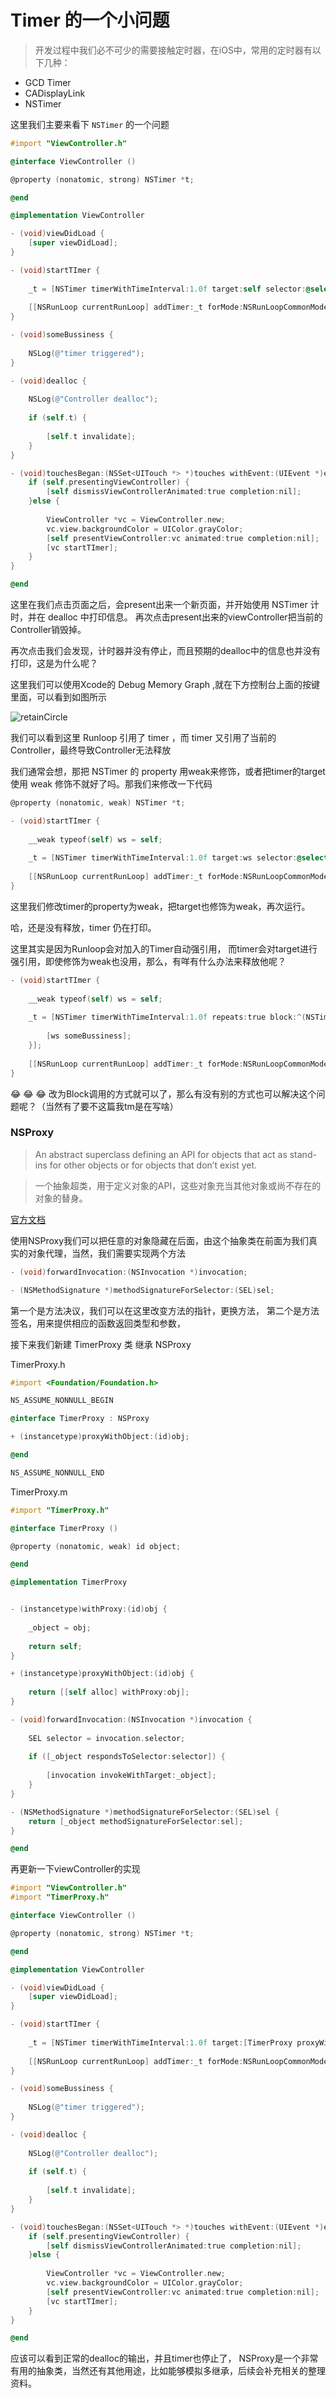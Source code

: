 # Timer 的一个小问题

> 开发过程中我们必不可少的需要接触定时器，在iOS中，常用的定时器有以下几种：

- GCD Timer
- CADisplayLink
- NSTimer

这里我们主要来看下 `NSTimer` 的一个问题

```objectivec
#import "ViewController.h"

@interface ViewController ()

@property (nonatomic, strong) NSTimer *t;

@end

@implementation ViewController

- (void)viewDidLoad {
    [super viewDidLoad];
}

- (void)startTImer {
    
    _t = [NSTimer timerWithTimeInterval:1.0f target:self selector:@selector(someBussiness) userInfo:nil repeats:true];
    
    [[NSRunLoop currentRunLoop] addTimer:_t forMode:NSRunLoopCommonModes];
}

- (void)someBussiness {
    
    NSLog(@"timer triggered");
}

- (void)dealloc {
    
    NSLog(@"Controller dealloc");
    
    if (self.t) {
        
        [self.t invalidate];
    }
}

- (void)touchesBegan:(NSSet<UITouch *> *)touches withEvent:(UIEvent *)event {
    if (self.presentingViewController) {
        [self dismissViewControllerAnimated:true completion:nil];
    }else {
        
        ViewController *vc = ViewController.new;
        vc.view.backgroundColor = UIColor.grayColor;
        [self presentViewController:vc animated:true completion:nil];
        [vc startTImer];
    }
}

@end
```

这里在我们点击页面之后，会present出来一个新页面，并开始使用 NSTimer 计时，并在 dealloc 中打印信息。
再次点击present出来的viewController把当前的Controller销毁掉。

再次点击我们会发现，计时器并没有停止，而且预期的dealloc中的信息也并没有打印，这是为什么呢？

这里我们可以使用Xcode的 Debug Memory Graph ,就在下方控制台上面的按键里面，可以看到如图所示

![retainCircle](https://github.com/FelixScat/Pub/blob/master/image/retainCircle.png?raw=true)

我们可以看到这里 Runloop 引用了 timer ，而 timer 又引用了当前的Controller，最终导致Controller无法释放

我们通常会想，那把 NSTimer 的 property 用weak来修饰，或者把timer的target使用 weak 修饰不就好了吗。那我们来修改一下代码

```objectivec
@property (nonatomic, weak) NSTimer *t;

- (void)startTImer {
    
    __weak typeof(self) ws = self;
    
    _t = [NSTimer timerWithTimeInterval:1.0f target:ws selector:@selector(someBussiness) userInfo:nil repeats:true];
    
    [[NSRunLoop currentRunLoop] addTimer:_t forMode:NSRunLoopCommonModes];
}
```

这里我们修改timer的property为weak，把target也修饰为weak，再次运行。

哈，还是没有释放，timer 仍在打印。

这里其实是因为Runloop会对加入的Timer自动强引用， 而timer会对target进行强引用，即使修饰为weak也没用，那么，有咩有什么办法来释放他呢？

```objectivec
- (void)startTImer {
    
    __weak typeof(self) ws = self;
    
    _t = [NSTimer timerWithTimeInterval:1.0f repeats:true block:^(NSTimer * _Nonnull timer) {
        
        [ws someBussiness];
    }];
    
    [[NSRunLoop currentRunLoop] addTimer:_t forMode:NSRunLoopCommonModes];
}
```

😂 😂 😂 改为Block调用的方式就可以了，那么有没有别的方式也可以解决这个问题呢？（当然有了要不这篇我tm是在写啥）

### NSProxy

> An abstract superclass defining an API for objects that act as stand-ins for other objects or for objects that don’t exist yet.


> 一个抽象超类，用于定义对象的API，这些对象充当其他对象或尚不存在的对象的替身。

[官方文档](https://developer.apple.com/documentation/foundation/nsproxy)


使用NSProxy我们可以把任意的对象隐藏在后面，由这个抽象类在前面为我们真实的对象代理，当然，我们需要实现两个方法

```objectivec
- (void)forwardInvocation:(NSInvocation *)invocation;

- (NSMethodSignature *)methodSignatureForSelector:(SEL)sel;
```

第一个是方法决议，我们可以在这里改变方法的指针，更换方法，
第二个是方法签名，用来提供相应的函数返回类型和参数，

接下来我们新建 TimerProxy 类 继承 NSProxy

TimerProxy.h

```objectivec
#import <Foundation/Foundation.h>

NS_ASSUME_NONNULL_BEGIN

@interface TimerProxy : NSProxy

+ (instancetype)proxyWithObject:(id)obj;

@end

NS_ASSUME_NONNULL_END
```

TimerProxy.m

```objectivec
#import "TimerProxy.h"

@interface TimerProxy ()

@property (nonatomic, weak) id object;

@end

@implementation TimerProxy


- (instancetype)withProxy:(id)obj {
    
    _object = obj;
    
    return self;
}

+ (instancetype)proxyWithObject:(id)obj {
    
    return [[self alloc] withProxy:obj];
}

- (void)forwardInvocation:(NSInvocation *)invocation {
    
    SEL selector = invocation.selector;
    
    if ([_object respondsToSelector:selector]) {
        
        [invocation invokeWithTarget:_object];
    }
}

- (NSMethodSignature *)methodSignatureForSelector:(SEL)sel {
    return [_object methodSignatureForSelector:sel];
}

@end
```

再更新一下viewController的实现

```objectivec
#import "ViewController.h"
#import "TimerProxy.h"

@interface ViewController ()

@property (nonatomic, strong) NSTimer *t;

@end

@implementation ViewController

- (void)viewDidLoad {
    [super viewDidLoad];
}

- (void)startTImer {
    
    _t = [NSTimer timerWithTimeInterval:1.0f target:[TimerProxy proxyWithObject:self] selector:@selector(someBussiness) userInfo:nil repeats:true];
    
    [[NSRunLoop currentRunLoop] addTimer:_t forMode:NSRunLoopCommonModes];
}

- (void)someBussiness {
    
    NSLog(@"timer triggered");
}

- (void)dealloc {
    
    NSLog(@"Controller dealloc");
    
    if (self.t) {
        
        [self.t invalidate];
    }
}

- (void)touchesBegan:(NSSet<UITouch *> *)touches withEvent:(UIEvent *)event {
    if (self.presentingViewController) {
        [self dismissViewControllerAnimated:true completion:nil];
    }else {
        
        ViewController *vc = ViewController.new;
        vc.view.backgroundColor = UIColor.grayColor;
        [self presentViewController:vc animated:true completion:nil];
        [vc startTImer];
    }
}

@end
```

应该可以看到正常的dealloc的输出，并且timer也停止了，
NSProxy是一个非常有用的抽象类，当然还有其他用途，比如能够模拟多继承，后续会补充相关的整理资料。